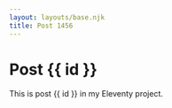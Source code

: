 ```yaml
---
layout: layouts/base.njk
title: Post 1456
---
```


# Post {{ id }}

This is post {{ id }} in my Eleventy project.
